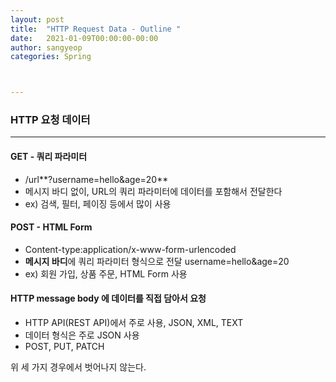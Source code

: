 ```yaml
---
layout: post
title:  "HTTP Request Data - Outline "
date:   2021-01-09T00:00:00-00:00
author: sangyeop
categories: Spring



---
```


###  



### HTTP 요청 데이터

------

#### GET - 쿼리 파라미터

- /url**?username=hello&age=20**
- 메시지 바디 없이, URL의 쿼리 파라미터에 데이터를 포함해서 전달한다
- ex) 검색, 필터, 페이징 등에서 많이 사용

#### POST - HTML Form

- Content-type:application/x-www-form-urlencoded
- **메시지 바디**에 쿼리 파라미터 형식으로 전달 username=hello&age=20
- ex) 회원 가입, 상품 주문, HTML Form 사용

#### HTTP message body 에 데이터를 직접 담아서 요청

- HTTP API(REST API)에서 주로 사용, JSON, XML, TEXT
- 데이터 형식은 주로 JSON 사용
- POST, PUT, PATCH



위 세 가지 경우에서 벗어나지 않는다.



